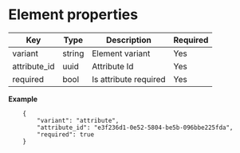 # Element properties


| Key           | Type |Description  | Required |
|---------------|------|--------------|----------|
| variant    |  string | Element variant         | Yes      |
| attribute_id    |  uuid | Attribute Id         | Yes      |
| required    | bool   | Is attribute required       | Yes      |

**Example**

```
    {
        "variant": "attribute",
        "attribute_id": "e3f236d1-0e52-5804-be5b-096bbe225fda",
        "required": true
    }
```

